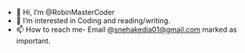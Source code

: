 - 👋 Hi, I’m @RobinMasterCoder
- 👀 I’m interested in Coding and reading/writing.
- 📫 How to reach me- Email @snehakedia01@gmail.com marked as important.

<!---
RobinMasterCoder/RobinMasterCoder is a ✨ special ✨ repository because its `README.md` (this file) appears on your GitHub profile.
You can click the Preview link to take a look at your changes.
--->
